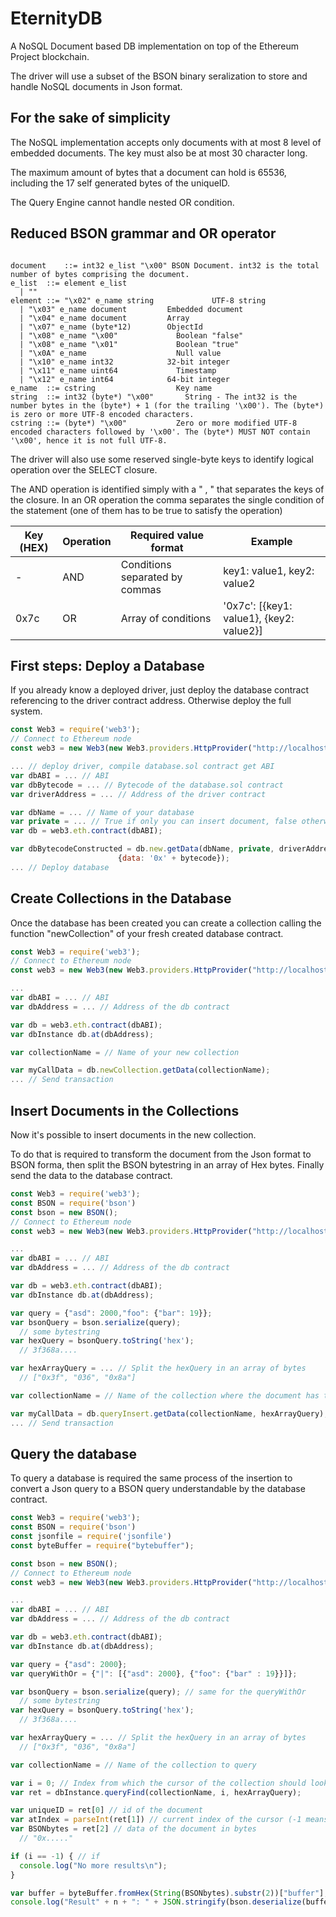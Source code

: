 # EternityDB
A NoSQL Document based DB implementation on top of the Ethereum Project blockchain.

The driver will use a subset of the BSON binary seralization to store and handle NoSQL documents in Json format.

For the sake of simplicity
--------------------------
The NoSQL implementation accepts only documents with at most 8 level of embedded documents.
The key must also be at most 30 character long.

The maximum amount of bytes that a document can hold is 65536, including the 17 self generated bytes of the uniqueID.

The Query Engine cannot handle nested OR condition.


Reduced BSON grammar and OR operator
-------------
<pre><code>
document	::=	int32 e_list "\x00"	BSON Document. int32 is the total number of bytes comprising the document.
e_list	::=	element e_list
  |	""
element	::=	"\x02" e_name string	         UTF-8 string
  |	"\x03" e_name document	       Embedded document
  |	"\x04" e_name document	       Array
  |	"\x07" e_name (byte*12)	       ObjectId
  |	"\x08" e_name "\x00"	         Boolean "false"
  |	"\x08" e_name "\x01"	         Boolean "true"
  |	"\x0A" e_name	                 Null value
  |	"\x10" e_name int32	           32-bit integer
  |	"\x11" e_name uint64	         Timestamp
  |	"\x12" e_name int64	           64-bit integer
e_name	::=	cstring	                 Key name
string	::=	int32 (byte*) "\x00"	   String - The int32 is the number bytes in the (byte*) + 1 (for the trailing '\x00'). The (byte*) is zero or more UTF-8 encoded characters.
cstring	::=	(byte*) "\x00"	         Zero or more modified UTF-8 encoded characters followed by '\x00'. The (byte*) MUST NOT contain '\x00', hence it is not full UTF-8.
</code></pre>

The driver will also use some reserved single-byte keys to identify logical operation over the SELECT closure.

The AND operation is identified simply with a " , " that separates the keys of the closure.
In an OR operation the comma separates the single condition of the statement (one of them has to be true to satisfy the operation)

| Key (HEX) | Operation | Required value format | Example |
| --------- | --------- | --------------------- | ------- |
| - | AND | Conditions separated by commas | key1: value1, key2: value2 |
| 0x7c | OR | Array of conditions | '0x7c': [{key1: value1}, {key2: value2}] |

First steps: Deploy a Database
-------------
If you already know a deployed driver, just deploy the database contract referencing to the driver contract address. Otherwise deploy the full system.

```javascript
const Web3 = require('web3');
// Connect to Ethereum node
const web3 = new Web3(new Web3.providers.HttpProvider("http://localhost:8545"));

... // deploy driver, compile database.sol contract get ABI
var dbABI = ... // ABI
var dbBytecode = ... // Bytecode of the database.sol contract
var driverAddress = ... // Address of the driver contract

var dbName = ... // Name of your database
var private = ... // True if only you can insert document, false otherwise
var db = web3.eth.contract(dbABI);

var dbBytecodeConstructed = db.new.getData(dbName, private, driverAddress,
                        {data: '0x' + bytecode});
... // Deploy database
```

Create Collections in the Database
-------------
Once the database has been created you can create a collection calling the function "newCollection" of your fresh created database contract.

```javascript
const Web3 = require('web3');
// Connect to Ethereum node
const web3 = new Web3(new Web3.providers.HttpProvider("http://localhost:8545"));

...
var dbABI = ... // ABI
var dbAddress = ... // Address of the db contract

var db = web3.eth.contract(dbABI);
var dbInstance db.at(dbAddress);

var collectionName = // Name of your new collection

var myCallData = db.newCollection.getData(collectionName);
... // Send transaction
```

Insert Documents in the Collections
-------------------------------
Now it's possible to insert documents in the new collection.

To do that is required to transform the document from the Json format to BSON forma, then split the BSON bytestring in an array of Hex bytes. Finally send the data to the database contract.

```javascript
const Web3 = require('web3');
const BSON = require('bson')
const bson = new BSON();
// Connect to Ethereum node
const web3 = new Web3(new Web3.providers.HttpProvider("http://localhost:8545"));

...
var dbABI = ... // ABI
var dbAddress = ... // Address of the db contract

var db = web3.eth.contract(dbABI);
var dbInstance db.at(dbAddress);

var query = {"asd": 2000,"foo": {"bar": 19}};
var bsonQuery = bson.serialize(query);
  // some bytestring
var hexQuery = bsonQuery.toString('hex');
  // 3f368a....

var hexArrayQuery = ... // Split the hexQuery in an array of bytes
  // ["0x3f", "036", "0x8a"]

var collectionName = // Name of the collection where the document has to be stored

var myCallData = db.queryInsert.getData(collectionName, hexArrayQuery);
... // Send transaction
```

Query the database
-------------------------------
To query a database is required the same process of the insertion to convert a Json query to a BSON query understandable by the database contract.

```javascript
const Web3 = require('web3');
const BSON = require('bson')
const jsonfile = require('jsonfile')
const byteBuffer = require("bytebuffer");

const bson = new BSON();
// Connect to Ethereum node
const web3 = new Web3(new Web3.providers.HttpProvider("http://localhost:8545"));

...
var dbABI = ... // ABI
var dbAddress = ... // Address of the db contract

var db = web3.eth.contract(dbABI);
var dbInstance db.at(dbAddress);

var query = {"asd": 2000};
var queryWithOr = {"|": [{"asd": 2000}, {"foo": {"bar" : 19}}]};

var bsonQuery = bson.serialize(query); // same for the queryWithOr
  // some bytestring
var hexQuery = bsonQuery.toString('hex');
  // 3f368a....

var hexArrayQuery = ... // Split the hexQuery in an array of bytes
  // ["0x3f", "036", "0x8a"]

var collectionName = // Name of the collection to query

var i = 0; // Index from which the cursor of the collection should look at the documents (0 is the begin)
var ret = dbInstance.queryFind(collectionName, i, hexArrayQuery);

var uniqueID = ret[0] // id of the document
var atIndex = parseInt(ret[1]) // current index of the cursor (-1 means query failed)
var BSONbytes = ret[2] // data of the document in bytes
  // "0x....."

if (i == -1) { // if
  console.log("No more results\n");
}

var buffer = byteBuffer.fromHex(String(BSONbytes).substr(2))["buffer"];
console.log("Result" + n + ": " + JSON.stringify(bson.deserialize(buffer)));
```
